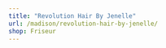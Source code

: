 ```yaml
---
title: "Revolution Hair By Jenelle"
url: /madison/revolution-hair-by-jenelle/
shop: Friseur
---
```

